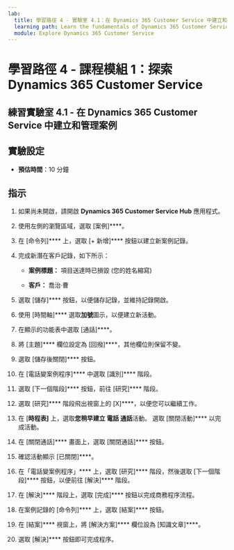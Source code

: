```yaml
---
lab:
  title: 學習路徑 4 - 實驗室 4.1：在 Dynamics 365 Customer Service 中建立和管理案例
  learning path: Learn the fundamentals of Dynamics 365 Customer Service
  module: Explore Dynamics 365 Customer Service
---
```


學習路徑 4 - 課程模組 1：探索 Dynamics 365 Customer Service
========================

## 練習實驗室 4.1 - 在 Dynamics 365 Customer Service 中建立和管理案例

## 實驗設定

  - **預估時間**：10 分鐘

## 指示

1. 如果尚未開啟，請開啟 **Dynamics 365 Customer Service Hub** 應用程式。

2. 使用左側的瀏覽區域，選取 [案例]****。

3.  在 [命令列]**** 上，選取 [+ 新增]**** 按鈕以建立新案例記錄。 

4.  完成新潛在客戶記錄，如下所示：

    - **案例標題：** 項目送達時已損毀 (您的姓名縮寫)

    - **客戶：** 喬治·曹

5.  選取 [儲存]**** 按鈕，以便儲存記錄，並維持記錄開啟。 

6.  使用 [時間軸]**** 選取**加號**圖示，以便建立新活動。 

7.  在顯示的功能表中選取 [通話]****。

8.  將 [主題]**** 欄位設定為 [回撥]****，其他欄位則保留不變。

9.  選取 [儲存後關閉]**** 按鈕。

10. 在 [電話變案例程序]**** 中選取 [識別]**** 階段。

11. 選取 [下一個階段]**** 按鈕，前往 [研究]**** 階段。

12. 選取 [研究]**** 階段飛出視窗上的 [X]****，以便您可以繼續工作。 

13. 在 [**時程表]** 上，選取**您稍早建立 電話 通話**活動。 選取 [關閉活動]**** 以完成活動。 

14. 在 [關閉通話]**** 畫面上，選取 [關閉通話]**** 按鈕。 

15. 確認活動顯示 [已關閉]****。 

16. 在「電話變案例程序」**** 上，選取 [研究]**** 階段，然後選取 [下一個階段]**** 按鈕，以便前往 [解決]**** 階段。

17. 在 [解決]**** 階段上，選取 [完成]**** 按鈕以完成商務程序流程。 

18. 在案例記錄的 [命令列]**** 上，選取 [結案]**** 按鈕。 

19. 在 [結案]**** 視窗上，將 [解決方案]**** 欄位設為 [知識文章]****。 

20. 選取 [解決]**** 按鈕即可完成程序。 

